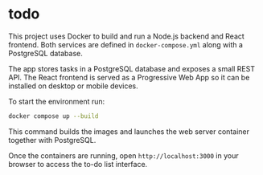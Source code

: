 # todo

This project uses Docker to build and run a Node.js backend and React frontend.
Both services are defined in `docker-compose.yml` along with a PostgreSQL
database.

The app stores tasks in a PostgreSQL database and exposes a small REST API.
The React frontend is served as a Progressive Web App so it can be installed on
desktop or mobile devices.

To start the environment run:

```sh
docker compose up --build
```

This command builds the images and launches the web server container together
with PostgreSQL.

Once the containers are running, open `http://localhost:3000` in your browser to
access the to-do list interface.
